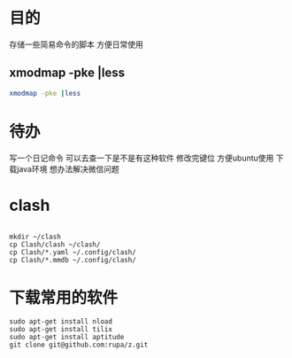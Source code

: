 # 目的
存储一些简易命令的脚本
方便日常使用

## xmodmap -pke |less
```sh
xmodmap -pke |less

```

# 待办
写一个日记命令 可以去查一下是不是有这种软件
修改完键位 方便ubuntu使用
下载java环境
想办法解决微信问题

# clash
```shell

mkdir ~/clash
cp Clash/clash ~/clash/
cp Clash/*.yaml ~/.config/clash/
cp Clash/*.mmdb ~/.config/clash/

```


# 下载常用的软件

```shell
sudo apt-get install nload
sudo apt-get install tilix
sudo apt-get install aptitude
git clone git@github.com:rupa/z.git
```
